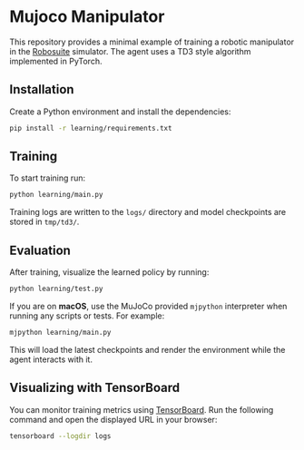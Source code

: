 # Mujoco Manipulator

This repository provides a minimal example of training a robotic manipulator in the [Robosuite](https://robosuite.ai/) simulator. The agent uses a TD3 style algorithm implemented in PyTorch.

## Installation

Create a Python environment and install the dependencies:

```bash
pip install -r learning/requirements.txt
```

## Training

To start training run:

```bash
python learning/main.py 
```

Training logs are written to the `logs/` directory and model checkpoints are stored in `tmp/td3/`.

## Evaluation

After training, visualize the learned policy by running:

```bash
python learning/test.py
```

If you are on **macOS**, use the MuJoCo provided `mjpython` interpreter when running any scripts or tests. For example:

```bash
mjpython learning/main.py
```

This will load the latest checkpoints and render the environment while the agent interacts with it.

## Visualizing with TensorBoard

You can monitor training metrics using [TensorBoard](https://www.tensorflow.org/tensorboard). Run the following command and open the displayed URL in your browser:

```bash
tensorboard --logdir logs
```

